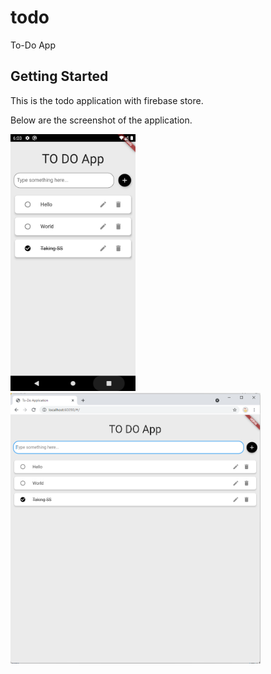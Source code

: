 # todo

To-Do App

## Getting Started

This is the todo application with firebase store.

Below are the screenshot of the application.

<img src="snapshot/mobile view.png" width="200">
<img src="snapshot/Web View.PNG" width="400">
